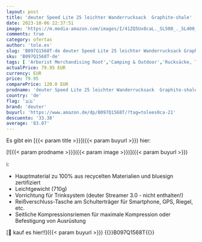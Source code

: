 ```yaml
---
layout: post
title: 'deuter Speed Lite 25 leichter Wanderrucksack  Graphite-shale'
date: 2023-10-06 22:37:51
image: 'https://m.media-amazon.com/images/I/41ZQ5Ux8caL._SL500_._SL400_.jpg'
comments: true
category: ofertas
author: 'tole.es'
slug: 'B097Q1568T-de deuter Speed Lite 25 leichter Wanderrucksack Graphite-shale'
sku: 'B097Q1568T-de'
tags: [ 'Arborist Merchandising Root','Camping & Outdoor','Rucksäcke, Taschen & Zubehör','Self Service','Special Features Stores','Sport','Sport & Freizeit','Sport & Outdoor Aktivitäten, Bekleidung & Ausrüstung','Sports-Promotions','Trekkingrucksäcke','deuter','ef3a019d-6628-41d5-b303-291126686917_0','ef3a019d-6628-41d5-b303-291126686917_7401','🇩🇪', ]
actualPrice: 79.95 EUR
currency: EUR
price: 79.95
comparePrice: 120.0 EUR
prodname: 'deuter Speed Lite 25 leichter Wanderrucksack  Graphite-shale'
country: 'de'
flag: '🇩🇪'
brand: 'deuter'
buyurl: 'https://www.amazon.de/dp/B097Q1568T/?tag=tolees0ca-21'
descuento: '33.38'
average: '83.07'
---
```


Es gibt ein [{{< param title >}}]({{< param buyurl >}}) hier:

[![{{< param prodname >}}]({{< param image >}})]({{< param buyurl >}})

ℹ️:

- Hauptmaterial zu 100% aus recycelten Materialien und bluesign zertifiziert
- Leichtgewicht (710g)
- Vorrichtung für Trinksystem (deuter Streamer 3.0 - nicht enthalten!)
- Reißverschluss-Tasche am Schulterträger für Smartphone, GPS, Riegel, etc.
- Seitliche Kompressionsriemen für maximale Kompression oder Befestigung von Ausrüstung

[🛒 kauf es hier!!]({{< param buyurl >}})
{{<world>}}B097Q1568T{{</world>}}
